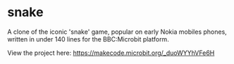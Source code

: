 # snake

A clone of the iconic 'snake' game, popular on early Nokia mobiles phones, written in under 140 lines for the BBC:Microbit platform.

View the project here: https://makecode.microbit.org/_duoWYYhVFe6H 


